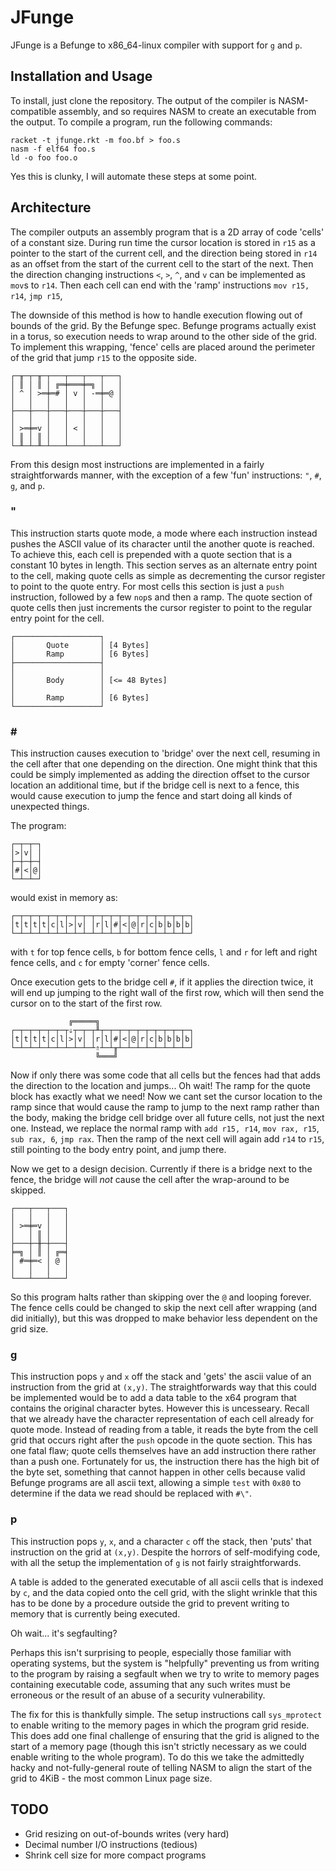 # JFunge

JFunge is a Befunge to x86_64-linux compiler with support for `g` and `p`.

## Installation and Usage

To install, just clone the repository.
The output of the compiler is NASM-compatible assembly, and so requires NASM to create an executable from the output.
To compile a program, run the following commands:
```
racket -t jfunge.rkt -m foo.bf > foo.s
nasm -f elf64 foo.s
ld -o foo foo.o
```
Yes this is clunky, I will automate these steps at some point.

## Architecture

The compiler outputs an assembly program that is a 2D array of code 'cells' of a constant size.
During run time the cursor location is stored in `r15` as a pointer to the start of the current cell,
and the direction being stored in `r14` as an offset from the start of the current cell to the start of the next.
Then the direction changing instructions `<`, `>`, `^`, and `v` can be implemented as `mov`s to `r14`.
Then each cell can end with the 'ramp' instructions `mov r15, r14`, `jmp r15`,

The downside of this method is how to handle execution flowing out of bounds of the grid.
By the Befunge spec. Befunge programs actually exist in a torus, so execution needs to wrap around to the other side of the grid.
To implement this wrapping, 'fence' cells are placed around the perimeter of the grid that jump `r15` to the opposite side.

```
┌─╥─┬─╥─┬───┬───┬───┬───┐
│ ║ │ ║ │ ╔═╪═══╪═╗ │   │
│ ^ │ >═╪═# │ v │ -═╪═@ │
│   │   │   │   │   │   │
├───┼───┼───┼───┼───┼───┤
│   │   │   │   │   │   │
│ >═╪═v │   │ < │   │   │
│ ║ │ ║ │   │   │   │   │
└─╨─┴─╨─┴───┴───┴───┴───┘
```

From this design most instructions are implemented in a fairly straightforwards manner,
with the exception of a few 'fun' instructions: `"`, `#`, `g`, and `p`.

### \"

This instruction starts quote mode, a mode where each instruction instead pushes the ASCII value of its character until the another quote is reached.
To achieve this, each cell is prepended with a quote section that is a constant 10 bytes in length.
This section serves as an alternate entry point to the cell, making quote cells as simple as decrementing the cursor register to point to the quote entry.
For most cells this section is just a `push` instruction, followed by a few `nop`s and then a ramp.
The quote section of quote cells then just increments the cursor register to point to the regular entry point for the cell.

```
┌───────────────────┐
│       Quote       │ [4 Bytes]
│       Ramp        │ [6 Bytes]
├───────────────────┤
│                   │
│       Body        │ [<= 48 Bytes]
│                   │
│       Ramp        │ [6 Bytes]
└───────────────────┘
```

### \#

This instruction causes execution to 'bridge' over the next cell, resuming in the cell after that one depending on the direction.
One might think that this could be simply implemented as adding the direction offset to the cursor location an additional time,
but if the bridge cell is next to a fence, this would cause execution to jump the fence and start doing all kinds of unexpected things.

The program:
```
┌─┬─┬─┐
│>│v│ │
├─┼─┼─┤
│#│<│@│
└─┴─┴─┘
```
would exist in memory as:
```
┌─┬─┬─┬─┬─┬─┬─┬─┬─┬─┬─┬─┬─┬─┬─┬─┬─┬─┬─┬─┐
│t│t│t│t│c│l│>│v│ │r│l│#│<│@│r│c│b│b│b│b│
└─┴─┴─┴─┴─┴─┴─┴─┴─┴─┴─┴─┴─┴─┴─┴─┴─┴─┴─┴─┘
```
with `t` for top fence cells, `b` for bottom fence cells, `l` and `r` for left and right fence cells, and `c` for empty 'corner' fence cells.

Once execution gets to the bridge cell `#`, if it applies the direction twice, it will end up jumping to the right wall of the first row,
which will then send the cursor on to the start of the first row.
```
             ╔═════╗
┌─┬─┬─┬─┬─┬─┬⇓┬─┬─┬╨┬─┬─┬─┬─┬─┬─┬─┬─┬─┬─┐
│t│t│t│t│c│l│>│v│ │r│l│#│<│@│r│c│b│b│b│b│
└─┴─┴─┴─┴─┴─┴─┴─┴─┴⇑┴─┴╥┴─┴─┴─┴─┴─┴─┴─┴─┘
                   ╚═══╝
```

Now if only there was some code that all cells but the fences had that adds the direction to the location and jumps...
Oh wait! The ramp for the quote block has exactly what we need!
Now we cant set the cursor location to the ramp since that would cause the ramp to jump to the next ramp rather than the body, making the bridge cell
bridge over all future cells, not just the next one.
Instead, we replace the normal ramp with `add r15, r14`, `mov rax, r15`, `sub rax, 6`, `jmp rax`.
Then the ramp of the next cell will again add `r14` to `r15`, still pointing to the body entry point, and jump there.

Now we get to a design decision.
Currently if there is a bridge next to the fence, the bridge will *not* cause the cell after the wrap-around to be skipped.

```
┌───┬───┬───┐
│   │   │   │
│ >═╪═v │   │
│   │ ║ │   │
├───┼─╫─┼───┤
╞═╗ │ ║ │ ╔═╡
│ #═╪═< │ @ │
│   │   │   │
└───┴───┴───┘
```

So this program halts rather than skipping over the `@` and looping forever.
The fence cells could be changed to skip the next cell after wrapping (and did initially),
but this was dropped to make behavior less dependent on the grid size.

### g

This instruction pops `y` and `x` off the stack and 'gets' the ascii value of an instruction from the grid at `(x,y)`.
The straightforwards way that this could be implemented would be to add a data table to the x64 program that contains the original character bytes.
However this is uncesseary.
Recall that we already have the character representation of each cell already for quote mode.
Instead of reading from a table, it reads the byte from the cell grid that occurs right after the `push` opcode in the quote section.
This has one fatal flaw; quote cells themselves have an add instruction there rather than a push one.
Fortunately for us, the instruction there has the high bit of the byte set, something that cannot happen in other cells because valid Befunge programs
are all ascii text, allowing a simple `test` with `0x80` to determine if the data we read should be replaced with `#\"`.

### p

This instruction pops `y`, `x`, and a character `c` off the stack, then 'puts' that instruction on the grid at `(x,y)`.
Despite the horrors of self-modifying code, with all the setup the implementation of `g` is not fairly straightforwards.

A table is added to the generated executable of all ascii cells that is indexed by `c`, and the data copied onto the cell grid, with the slight
wrinkle that this has to be done by a procedure outside the grid to prevent writing to memory that is currently being executed.

Oh wait... it's segfaulting?

Perhaps this isn't surprising to people, especially those familiar with operating systems, but the system is "helpfully" preventing us from
writing to the program by raising a segfault when we try to write to memory pages containing executable code,
assuming that any such writes must be erroneous or the result of an abuse of a security vulnerability.

The fix for this is thankfully simple. The setup instructions call `sys_mprotect` to enable writing to the memory pages in which the program grid reside.
This does add one final challenge of ensuring that the grid is aligned to the start of a memory page
(though this isn't strictly necessary as we could enable writing to the whole program).
To do this we take the admittedly hacky and not-fully-general route of telling NASM to align the start of the grid to 4KiB - the most common Linux page size.

## TODO
* Grid resizing on out-of-bounds writes (very hard)
* Decimal number I/O instructions (tedious)
* Shrink cell size for more compact programs
